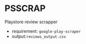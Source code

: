 # PSSCRAP
Playstore review scrapper
- requirement: `google-play-scraper`
- output:`reviews_output.csv`
